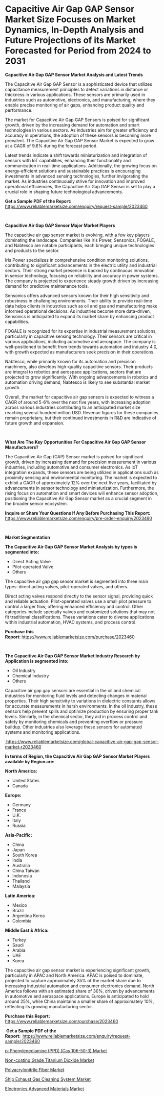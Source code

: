<p><h1>Capacitive Air Gap GAP Sensor Market Size Focuses on Market Dynamics, In-Depth Analysis and Future Projections of its Market Forecasted for Period from 2024 to 2031</h1></p><p><strong>Capacitive Air Gap GAP Sensor Market Analysis and Latest Trends</strong></p>
<p><p>The Capacitive Air Gap GAP Sensor is a sophisticated device that utilizes capacitance measurement principles to detect variations in distance or thickness in various applications. These sensors are primarily used in industries such as automotive, electronics, and manufacturing, where they enable precise monitoring of air gaps, enhancing product quality and performance.</p><p>The market for Capacitive Air Gap GAP Sensors is poised for significant growth, driven by the increasing demand for automation and smart technologies in various sectors. As industries aim for greater efficiency and accuracy in operations, the adoption of these sensors is becoming more prevalent. The Capacitive Air Gap GAP Sensor Market is expected to grow at a CAGR of 9.6% during the forecast period. </p><p>Latest trends indicate a shift towards miniaturization and integration of sensors with IoT capabilities, enhancing their functionality and communication in real-time applications. Additionally, the growing focus on energy-efficient solutions and sustainable practices is encouraging investments in advanced sensing technologies, further invigorating the market. As industries continuously strive for innovation and improved operational efficiencies, the Capacitive Air Gap GAP Sensor is set to play a crucial role in shaping future technological advancements.</p></p>
<p><strong>Get a Sample PDF of the Report:&nbsp;</strong> <a href="https://www.reliablemarketsize.com/enquiry/request-sample/2023460?utm_campaign=1778&utm_medium=2&utm_source=Github&utm_content=ia&utm_term=28102024&utm_id=capacitive-air-gap-gap-sensor">https://www.reliablemarketsize.com/enquiry/request-sample/2023460</a></p>
<p>&nbsp;</p>
<p><strong>Capacitive Air Gap GAP Sensor Major Market Players</strong></p>
<p><p>The capacitive air gap sensor market is evolving, with a few key players dominating the landscape. Companies like Iris Power, Sensonics, FOGALE, and Nabtesco are notable participants, each bringing unique technologies and products to the sector.</p><p>Iris Power specializes in comprehensive condition monitoring solutions, contributing to significant advancements in the electric utility and industrial sectors. Their strong market presence is backed by continuous innovation in sensor technology, focusing on reliability and accuracy in power systems. The company is projected to experience steady growth driven by increasing demand for predictive maintenance tools.</p><p>Sensonics offers advanced sensors known for their high sensitivity and robustness in challenging environments. Their ability to provide real-time data helps clients in industries such as oil and gas and manufacturing make informed operational decisions. As industries become more data-driven, Sensonics is anticipated to expand its market share by enhancing product capabilities.</p><p>FOGALE is recognized for its expertise in industrial measurement solutions, particularly in capacitive sensing technology. Their sensors are critical in various applications, including automotive and aerospace. The company is well-positioned to benefit from trends towards automation and industry 4.0, with growth expected as manufacturers seek precision in their operations.</p><p>Nabtesco, while primarily known for its automation and precision machinery, also develops high-quality capacitive sensors. Their products are integral to robotics and aerospace applications, sectors that are projected to grow significantly. With ongoing advancements in robotics and automation driving demand, Nabtesco is likely to see substantial market growth.</p><p>Overall, the market for capacitive air gap sensors is expected to witness a CAGR of around 5-6% over the next five years, with increasing adoption across various industries contributing to an anticipated market size reaching several hundred million USD. Revenue figures for these companies remain proprietary, but their continued investments in R&D are indicative of future growth and expansion.</p></p>
<p>&nbsp;</p>
<p><strong>What Are The Key Opportunities For Capacitive Air Gap GAP Sensor Manufacturers?</strong></p>
<p><p>The Capacitive Air Gap (GAP) Sensor market is poised for significant growth, driven by increasing demand for precision measurement in various industries, including automotive and consumer electronics. As IoT integration expands, these sensors are being utilized in applications such as proximity sensing and environmental monitoring. The market is expected to exhibit a CAGR of approximately 12% over the next five years, facilitated by advancements in sensor technology and miniaturization. Furthermore, the rising focus on automation and smart devices will enhance sensor adoption, positioning the Capacitive Air Gap Sensor market as a crucial segment in the broader sensor ecosystem.</p></p>
<p><strong>Inquire or Share Your Questions If Any Before Purchasing This Report:</strong> <a href="https://www.reliablemarketsize.com/enquiry/pre-order-enquiry/2023460?utm_campaign=1778&utm_medium=2&utm_source=Github&utm_content=ia&utm_term=28102024&utm_id=capacitive-air-gap-gap-sensor">https://www.reliablemarketsize.com/enquiry/pre-order-enquiry/2023460</a></p>
<p>&nbsp;</p>
<p><strong>Market Segmentation</strong></p>
<p><strong>The Capacitive Air Gap GAP Sensor Market Analysis by types is segmented into:</strong></p>
<p><ul><li>Direct Acting Valve</li><li>Pilot-operated Valve</li><li>Others</li></ul></p>
<p><p>The capacitive air gap gap sensor market is segmented into three main types: direct acting valves, pilot-operated valves, and others. </p><p>Direct acting valves respond directly to the sensor signal, providing quick and reliable actuation. Pilot-operated valves use a small pilot pressure to control a larger flow, offering enhanced efficiency and control. Other categories include specialty valves and customized solutions that may not fit traditional classifications. These variations cater to diverse applications within industrial automation, HVAC systems, and process control.</p></p>
<p><strong>Purchase this Report:&nbsp;</strong><a href="https://www.reliablemarketsize.com/purchase/2023460?utm_campaign=1778&utm_medium=2&utm_source=Github&utm_content=ia&utm_term=28102024&utm_id=capacitive-air-gap-gap-sensor">https://www.reliablemarketsize.com/purchase/2023460</a></p>
<p>&nbsp;</p>
<p><strong>The Capacitive Air Gap GAP Sensor Market Industry Research by Application is segmented into:</strong></p>
<p><ul><li>Oil Industry</li><li>Chemical Industry</li><li>Others</li></ul></p>
<p><p>Capacitive air gap gap sensors are essential in the oil and chemical industries for monitoring fluid levels and detecting changes in material properties. Their high sensitivity to variations in dielectric constants allows for accurate measurements in harsh environments. In the oil industry, these sensors help prevent spills and optimize production by ensuring proper tank levels. Similarly, in the chemical sector, they aid in process control and safety by monitoring chemicals and preventing overflow or pressure buildup. Other industries also leverage these sensors for automated systems and monitoring applications.</p></p>
<p><a href="https://www.reliablemarketsize.com/global-capacitive-air-gap-gap-sensor-market-r2023460?utm_campaign=1778&utm_medium=2&utm_source=Github&utm_content=ia&utm_term=28102024&utm_id=capacitive-air-gap-gap-sensor">&nbsp;https://www.reliablemarketsize.com/global-capacitive-air-gap-gap-sensor-market-r2023460</a></p>
<p><strong>In terms of Region, the Capacitive Air Gap GAP Sensor Market Players available by Region are:</strong></p>
<p>
    <p> <strong> North America: </strong>
        <ul>
            <li>United States</li>
            <li>Canada</li>
        </ul>
        </p> 
    <p> <strong> Europe: </strong>
        <ul>
            <li>Germany</li>
            <li>France</li>
            <li>U.K.</li>
            <li>Italy</li>
            <li>Russia</li>
        </ul>
        </p> 
    <p> <strong> Asia-Pacific: </strong>
        <ul>
            <li>China</li>
            <li>Japan</li>
            <li>South Korea</li>
            <li>India</li>
            <li>Australia</li>
            <li>China Taiwan</li>
            <li>Indonesia</li>
            <li>Thailand</li>
            <li>Malaysia</li>
        </ul>
        </p> 
    <p> <strong> Latin America: </strong>
        <ul>
            <li>Mexico</li>
            <li>Brazil</li>
            <li>Argentina Korea</li>
            <li>Colombia</li>
        </ul>
        </p> 
    <p> <strong> Middle East & Africa: </strong>
        <ul>
            <li>Turkey</li>
            <li>Saudi</li>
            <li>Arabia</li>
            <li>UAE</li>
            <li>Korea</li>
        </ul>
    </p>
    </p>
<p><p>The capacitive air gap sensor market is experiencing significant growth, particularly in APAC and North America. APAC is poised to dominate, projected to capture approximately 35% of the market share due to increasing industrial automation and consumer electronics demand. North America follows with an estimated share of 30%, driven by advancements in automotive and aerospace applications. Europe is anticipated to hold around 25%, while China maintains a smaller share of approximately 10%, reflecting its growing manufacturing sector.</p></p>
<p><strong>Purchase this Report: </strong><a href="https://www.reliablemarketsize.com/purchase/2023460?utm_campaign=1778&utm_medium=2&utm_source=Github&utm_content=ia&utm_term=28102024&utm_id=capacitive-air-gap-gap-sensor">https://www.reliablemarketsize.com/purchase/2023460</a></p>
<p>&nbsp;<strong>Get a Sample PDF of the Report:&nbsp;&nbsp;</strong><a href="https://www.reliablemarketsize.com/enquiry/request-sample/2023460?utm_campaign=1778&utm_medium=2&utm_source=Github&utm_content=ia&utm_term=28102024&utm_id=capacitive-air-gap-gap-sensor">https://www.reliablemarketsize.com/enquiry/request-sample/2023460</a></p>
<p><strong></strong></p>
<p><p><a href="https://www.linkedin.com/pulse/unveiling-market-trends-global-p-phenylenediamine-ppd-cas-iyunf?trk=public_post_embed_feed-article-content&utm_campaign=1778&utm_medium=2&utm_source=Github&utm_content=ia&utm_term=28102024&utm_id=capacitive-air-gap-gap-sensor">p-Phenylenediamine (PPD) (Cas 106-50-3) Market</a></p><p><a href="https://www.linkedin.com/pulse/non-coating-grade-titanium-dioxide-market-outlook-complete-yh6yf?trk=public_post_embed_feed-article-content&utm_campaign=1778&utm_medium=2&utm_source=Github&utm_content=ia&utm_term=28102024&utm_id=capacitive-air-gap-gap-sensor">Non-coating Grade Titanium Dioxide Market</a></p><p><a href="https://www.linkedin.com/pulse/investing-polyacrylonitrile-fiber-market-trends-leading-djhqf?trk=public_post_embed_feed-article-content&utm_campaign=1778&utm_medium=2&utm_source=Github&utm_content=ia&utm_term=28102024&utm_id=capacitive-air-gap-gap-sensor">Polyacrylonitrile Fiber Market</a></p><p><a href="https://www.linkedin.com/pulse/mapping-ship-exhaust-gas-cleaning-system-market-trends-challenges-tya4f?trk=public_post_embed_feed-article-content&utm_campaign=1778&utm_medium=2&utm_source=Github&utm_content=ia&utm_term=28102024&utm_id=capacitive-air-gap-gap-sensor">Ship Exhaust Gas Cleaning System Market</a></p><p><a href="https://www.linkedin.com/pulse/strategic-forecast-electronics-advanced-materials-market-growth-an1vc?utm_campaign=1778&utm_medium=2&utm_source=Github&utm_content=ia&utm_term=28102024&utm_id=capacitive-air-gap-gap-sensor">Electronics Advanced Materials Market</a></p></p>